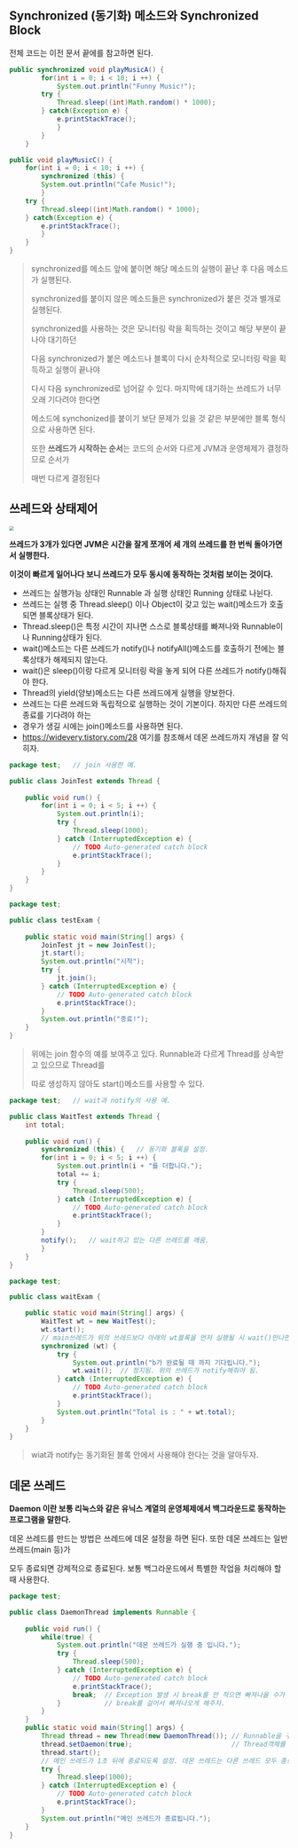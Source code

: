 ## Synchronized (동기화) 메소드와 Synchronized Block

전체 코드는 이전 문서 끝에를 참고하면 된다.

```java
public synchronized void playMusicA() {
		for(int i = 0; i < 10; i ++) {
			System.out.println("Funny Music!");
		try {
			Thread.sleep((int)Math.random() * 1000);
		} catch(Exception e) {
			e.printStackTrace();
			}
		}
	}
```

```java
public void playMusicC() {
	for(int i = 0; i < 10; i ++) {
		synchronized (this) {
		System.out.println("Cafe Music!");
		}
	try {
		Thread.sleep((int)Math.random() * 1000);
	} catch(Exception e) {
		e.printStackTrace();
		}
	}
}
```

> synchronized를 메소드 앞에 붙이면 해당 메소드의 실행이 끝난 후 다음 메소드가 실행된다.
>
> synchronized를 붙이지 않은 메소드들은 synchronized가 붙은 것과 별개로 실행된다.
>
> synchronized를 사용하는 것은 모니터링 락을 획득하는 것이고 해당 부분이 끝나야 대기하던
>
> 다음 synchronized가 붙은 메소드나 블록이 다시 순차적으로 모니터링 락을 획득하고 실행이 끝나야
>
> 다시 다음 synchronized로 넘어갈 수 있다. 마지막에 대기하는 쓰레드가 너무 오래 기다려야 한다면
>
> 메소드에 synchonized를 붙이기 보단 문제가 있을 것 같은 부분에만 블록 형식으로 사용하면 된다.
>
> 또한 **쓰레드가 시작하는 순서**는 코드의 순서와 다르게 JVM과 운영체제가 결정하므로 순서가
>
> 매번 다르게 결정된다

## 쓰레드와 상태제어

<img src="C:\Users\달려라\TIL\TIL\java\Thread_state_control.jpg" style="zoom:50%;" />

**쓰레드가 3개가 있다면 JVM은 시간을 잘게 쪼개어 세 개의 쓰레드를 한 번씩 돌아가면서 실행한다.**

**이것이 빠르게 일어나다 보니 쓰레드가 모두 동시에 동작하는 것처럼 보이는 것이다.**

- 쓰레드는 실행가능 상태인 Runnable 과 실행 상태인 Running 상태로 나뉜다.
- 쓰레드는 실행 중 Thread.sleep() 이나 Object이 갖고 있는 wait()메소드가 호출되면 블록상태가 된다.
- Thread.sleep()은 특정 시간이 지나면 스스로 블록상태를 빠져나와 Runnable이나 Running상태가 된다.
- wait()메소드는 다른 쓰레드가 notify()나 notifyAll()메소드를 호출하기 전에는 블록상태가 해제되지 않는다.
- wait()은 sleep()이랑 다르게 모니터링 락을 놓게 되어 다른 쓰레드가 notify()해줘야 한다.
- Thread의 yield(양보)메소드는 다른 쓰레드에게 실행을 양보한다.
- 쓰레드는 다른 쓰레드와 독립적으로 실행하는 것이 기본이다. 하지만 다른 쓰레드의 종료를 기다려야 하는
- 경우가 생길 시에는 join()메소드를 사용하면 된다.
- https://widevery.tistory.com/28 여기를 참조해서 데몬 쓰레드까지 개념을 잘 익히자.

```java
package test;	// join 사용한 예.

public class JoinTest extends Thread {
	
	public void run() {
		for(int i = 0; i < 5; i ++) {
			System.out.println(i);
			try {
				Thread.sleep(1000);
			} catch (InterruptedException e) {
				// TODO Auto-generated catch block
				e.printStackTrace();
			}
		}
	}
}

```

```java
package test;

public class testExam {
	
	public static void main(String[] args) {
		JoinTest jt = new JoinTest();
		jt.start();
		System.out.println("시작");
		try {
			jt.join();
		} catch (InterruptedException e) {
			// TODO Auto-generated catch block
			e.printStackTrace();
		}
		System.out.println("종료!");
	}
}
```

> 위에는 join 함수의 예를 보여주고 있다. Runnable과 다르게 Thread를 상속받고 있으므로 Thread를
>
> 따로 생성하지 않아도 start()메소드를 사용할 수 있다.

```java
package test;	// wait과 notify의 사용 예.

public class WaitTest extends Thread {
	int total;
	
	public void run() {
		synchronized (this) {	// 동기화 블록을 설정. 
		for(int i = 0; i < 5; i ++) {
			System.out.println(i + "를 더합니다.");
			total += i;
			try {
				Thread.sleep(500);
			} catch (InterruptedException e) {
				// TODO Auto-generated catch block
				e.printStackTrace();
			}
		}
		notify();	// wait하고 있는 다른 쓰레드를 깨움.
		}
	}
}
```

```java
package test;

public class waitExam {

	public static void main(String[] args) {
		WaitTest wt = new WaitTest();
		wt.start();
		// main쓰레드가 위의 쓰레드보다 아래의 wt블록을 먼저 실행될 시 wait()만나면서 정상 작동.
		synchronized (wt) {
			try {
				System.out.println("b가 완료될 때 까지 기다립니다.");
				wt.wait();	// 정지됨. 위의 쓰레드가 notify해줘야 됨.
			} catch (InterruptedException e) {
				// TODO Auto-generated catch block
				e.printStackTrace();
			}
			System.out.println("Total is : " + wt.total);
		}
	}
}
```

> wiat과 notify는 동기화된 블록 안에서 사용해야 한다는 것을 알아두자.

## 데몬 쓰레드

**Daemon 이란 보통 리눅스와 같은 유닉스 계열의 운영체제에서 백그라운드로 동작하는 프로그램을 말한다.**

데몬 쓰레드를 만드는 방법은 쓰레드에 데몬 설정을 하면 된다. 또한 데몬 쓰레드는 일반 쓰레드(main 등)가

모두 종료되면 강제적으로 종료된다. 보통 백그라운드에서 특별한 작업을 처리해야 할 때 사용한다.

```java
package test;

public class DaemonThread implements Runnable {
	
	public void run() {
		while(true) {
			System.out.println("데몬 쓰레드가 실행 중 입니다.");
			try {
				Thread.sleep(500);
			} catch (InterruptedException e) {
				// TODO Auto-generated catch block
				e.printStackTrace();
                break;	// Exception 발생 시 break를 안 적으면 빠져나올 수가 없다.
			}			// break를 걸어서 빠져나오게 해주자.
		}
	}
	public static void main(String[] args) {
		Thread thread = new Thread(new DaemonThread());	// Runnable을 구현했기 때문에
		thread.setDaemon(true);							// Thread객체를 생성해야 한다.
		thread.start();
		// 메인 쓰레드가 1초 뒤에 종료되도록 설정. 데몬 쓰레드는 다른 쓰레드 모두 종료되면 종료.
		try {
			Thread.sleep(1000);
		} catch (InterruptedException e) {
			// TODO Auto-generated catch block
			e.printStackTrace();
		}
		System.out.println("메인 쓰레드가 종료됩니다.");
	}
}
```

